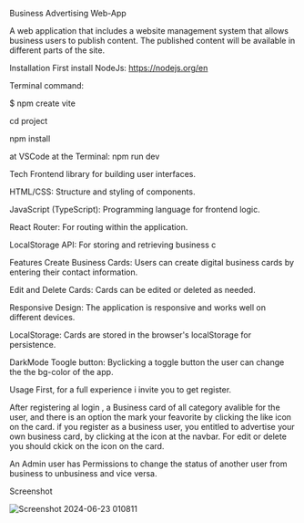 Business Advertising Web-App

A web application that includes a website management system that allows business users to publish content. The published content will be available in different parts of the site.

Installation
First install NodeJs: https://nodejs.org/en

Terminal command:

$ npm create vite

cd project

npm install

at VSCode at the Terminal: npm run dev

Tech
Frontend library for building user interfaces.

HTML/CSS: Structure and styling of components.

JavaScript (TypeScript): Programming language for frontend logic.

React Router: For routing within the application.

LocalStorage API: For storing and retrieving business c

Features
Create Business Cards: Users can create digital business cards by entering their contact information.

Edit and Delete Cards: Cards can be edited or deleted as needed.

Responsive Design: The application is responsive and works well on different devices.

LocalStorage: Cards are stored in the browser's localStorage for persistence.

DarkMode Toogle button: Byclicking a toggle button the user can change the the bg-color of the app.

Usage
First, for a full experience i invite you to get register.

After registering al login , a Business card of all category avalible for the user, and there is an option the mark your feavorite by clicking the like icon on the card. if you register as a business user, you entitled to advertise your own business card, by clicking at the icon at the navbar. For edit or delete you should ckick on the icon on the card.

An Admin user has Permissions to change the status of another user from business to unbusiness and vice versa.

Screenshot

![Screenshot 2024-06-23 010811](https://github.com/yarin1997/Business_card_react/assets/155356573/11b494ad-80bf-407a-80df-9dc3d30f7feb)

